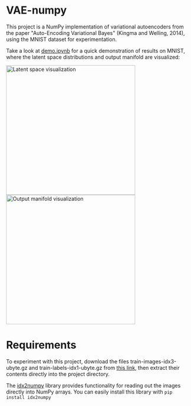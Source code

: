 # VAE-numpy
This project is a NumPy implementation of variational autoencoders from the paper "Auto-Encoding Variational Bayes" (Kingma and Welling, 2014), using the MNIST dataset for experimentation.

Take a look at [demo.ipynb](https://github.com/abhayran/VAE-numpy/blob/main/demo.ipynb) for a quick demonstration of results on MNIST, where the latent space distributions and output manifold are visualized:

<div class="row">
  <div class="column">
    <img src="https://user-images.githubusercontent.com/40629249/115994611-09bf8f00-a5d8-11eb-961b-2c6e1c53bf9a.png" title="Latent space visualization" alt="Latent space visualization" width="350" height="350">
  </div>
  <div class="column">
    <img src="https://user-images.githubusercontent.com/40629249/115994615-0a582580-a5d8-11eb-8879-5163f41d9ff3.png" title="Output manifold visualization" alt="Output manifold visualization" width="350" height="350">
  </div>
</div>

# Requirements
To experiment with this project, download the files train-images-idx3-ubyte.gz and train-labels-idx1-ubyte.gz from [this link](http://yann.lecun.com/exdb/mnist), then extract their contents directly into the project directory. 

The [idx2numpy](https://pypi.org/project/idx2numpy/) library provides functionality for reading out the images directly into NumPy arrays. You can easily install this library with `pip install idx2numpy`
